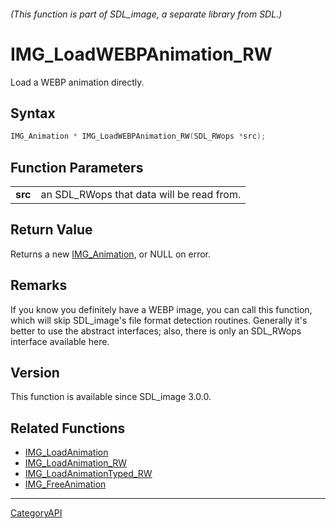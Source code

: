 ###### (This function is part of SDL_image, a separate library from SDL.)
# IMG_LoadWEBPAnimation_RW

Load a WEBP animation directly.

## Syntax

```c
IMG_Animation * IMG_LoadWEBPAnimation_RW(SDL_RWops *src);

```

## Function Parameters

|             |                                           |
| ----------- | ----------------------------------------- |
| **src**     | an SDL_RWops that data will be read from. |

## Return Value

Returns a new [IMG_Animation](IMG_Animation.md), or NULL on error.

## Remarks

If you know you definitely have a WEBP image, you can call this function,
which will skip SDL_image's file format detection routines. Generally it's
better to use the abstract interfaces; also, there is only an SDL_RWops
interface available here.

## Version

This function is available since SDL_image 3.0.0.

## Related Functions

* [IMG_LoadAnimation](IMG_LoadAnimation.md)
* [IMG_LoadAnimation_RW](IMG_LoadAnimation_RW.md)
* [IMG_LoadAnimationTyped_RW](IMG_LoadAnimationTyped_RW.md)
* [IMG_FreeAnimation](IMG_FreeAnimation.md)

----
[CategoryAPI](CategoryAPI.md)
